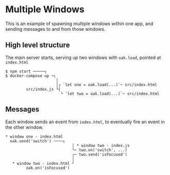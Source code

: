 # Multiple Windows

This is an example of spawning multiple windows within one app, and sending messages to and from those windows.

## High level structure

The main server starts, serving up two windows with `oak.load`, pointed at `index.html`

```
$ npm start ─────┐
$ docker-compose up ─┐
                      │
                      │┌ `let one = oak.load(...)`─ src/index.html
         src/index.js └┤
                        └ `let two = oak.load(...)`─ src/index.html
```

## Messages

Each window sends an event from `index.html`, to eventually fire an event in the other window.

```
* window one - index.html
  oak.send('switch') ────┐
                             │ * window two - index.js
                             └─ two.on('switch', ...)
                             ┌─ two.send('isFocused')
                             │
   * window two - index.html ┘
         oak.on('isFocused')

```
